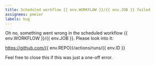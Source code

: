 ```yaml
---
title: Scheduled workflow {{ env.WORKFLOW }}/{{ env.JOB }} failed
assignees: pmeier
labels: bug
---
```


Oh no, something went wrong in the scheduled workflow {{ env.WORKFLOW }}/{{ env.JOB }}. 
Please look into it:

https://github.com/{{ env.REPO}}/actions/runs/{{ env.ID }}

Feel free to close this if this was just a one-off error.

